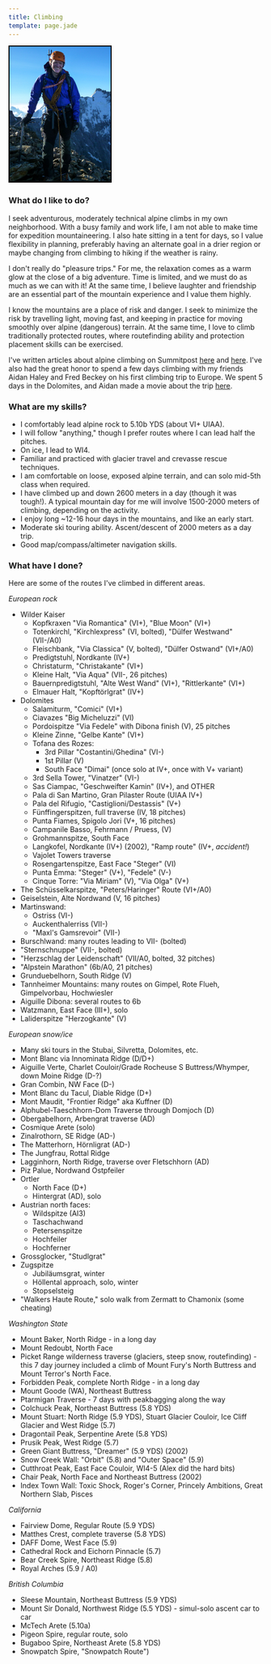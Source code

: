 ```yaml
---
title: Climbing
template: page.jade
---
```


<div class='sidecolumn'>
  <img style='border: 2px solid black' width='200' src='michael_jungfrau.jpg' alt='On the Jungfrau' />
</div>

### What do I like to do?

I seek adventurous, moderately technical alpine climbs in my own
neighborhood. With a busy family and work life, I am not able to make time for
expedition mountaineering. I also hate sitting in a tent for days, so I value
flexibility in planning, preferably having an alternate goal in a drier region
or maybe changing from climbing to hiking if the weather is rainy.

I don't really do "pleasure trips." For me, the relaxation comes as a warm glow
at the close of a big adventure. Time is limited, and we must do as much as we
can with it! At the same time, I believe laughter and friendship are an
essential part of the mountain experience and I value them highly.

I know the mountains are a place of risk and danger. I seek to minimize the risk
by travelling light, moving fast, and keeping in practice for moving smoothly
over alpine (dangerous) terrain. At the same time, I love to climb traditionally
protected routes, where routefinding ability and protection placement skills can
be exercised.

I've written articles about alpine climbing on Summitpost [here](http://www.summitpost.org/article/298107/Thoughts-on-4th-class-terrain.html)
and [here](http://www.summitpost.org/article/284184/Alpine-Climbing-Thoughts.html). I've also
had the great honor to spend a few days climbing with my friends Aidan Haley and Fred Beckey
on his first climbing trip to Europe. We spent 5 days in the Dolomites, and Aidan made a movie
about the trip [here](https://www.youtube.com/watch?v=O9d9Of1NJjs).

### What are my skills?

* I comfortably lead alpine rock to 5.10b YDS (about VI+ UIAA).
* I will follow "anything," though I prefer routes where I can lead half the pitches.
* On ice, I lead to WI4.
* Familiar and practiced with glacier travel and crevasse rescue techniques.
* I am comfortable on loose, exposed alpine terrain, and can solo mid-5th class when required.
* I have climbed up and down 2600 meters in a day (though it was tough!). A typical mountain day for me will involve 1500-2000 meters of climbing, depending on the activity.
* I enjoy long ~12-16 hour days in the mountains, and like an early start.
* Moderate ski touring ability. Ascent/descent of 2000 meters as a day trip.
* Good map/compass/altimeter navigation skills.

### What have I done?

Here are some of the routes I've climbed in different areas. 

*European rock*

* Wilder Kaiser
  * Kopfkraxen "Via Romantica" (VI+), "Blue Moon" (VI+)
  * Totenkirchl, "Kirchlexpress" (VI, bolted), "Dülfer Westwand" (VII-/A0)
  * Fleischbank, "Via Classica" (V, bolted), "Dülfer Ostwand" (VI+/A0)
  * Predigtstuhl, Nordkante (IV+)
  * Christaturm, "Christakante" (VI+)
  * Kleine Halt, "Via Aqua" (VII-, 26 pitches)
  * Bauernpredigtstuhl, "Alte West Wand" (VI+), "Rittlerkante" (VI+)
  * Elmauer Halt, "Kopftörlgrat" (IV+)
* Dolomites
  * Salamiturm, "Comici" (VI+)
  * Ciavazes "Big Micheluzzi" (VI)
  * Pordoispitze "Via Fedele" with Dibona finish (V), 25 pitches
  * Kleine Zinne, "Gelbe Kante" (VI+)
  * Tofana des Rozes:
    * 3rd Pillar "Costantini/Ghedina" (VI-)
    * 1st Pillar (V)
    * South Face "Dimai" (once solo at IV+, once with V+ variant)
  * 3rd Sella Tower, "Vinatzer" (VI-)
  * Sas Ciampac, "Geschweifter Kamin" (IV+), and OTHER
  * Pala di San Martino, Gran Pilaster Route (UIAA IV+)
  * Pala del Rifugio, "Castiglioni/Destassis" (V+)
  * Fünffingerspitzen, full traverse (IV, 18 pitches)
  * Punta Fiames, Spigolo Jori (V+, 16 pitches)
  * Campanile Basso, Fehrmann / Pruess, (V)
  * Grohmannspitze, South Face
  * Langkofel, Nordkante (IV+) (2002), "Ramp route" (IV+, *accident!*)
  * Vajolet Towers traverse
  * Rosengartenspitze, East Face "Steger" (VI)
  * Punta Emma: "Steger" (V+), "Fedele" (V-)
  * Cinque Torre: "Via Miriam" (V), "Via Olga" (V+)
* The Schüsselkarspitze, "Peters/Haringer" Route (VI+/A0)
* Geiselstein, Alte Nordwand (V, 16 pitches)
* Martinswand: 
  * Ostriss (VI-)
  * Auckenthalerriss (VII-)
  * "Maxl's Gamsrevoir" (VII-)
* Burschlwand: many routes leading to VII- (bolted)
* "Sternschnuppe" (VII-, bolted)
* "Herzschlag der Leidenschaft" (VII/A0, bolted, 32 pitches)
* "Alpstein Marathon" (6b/A0, 21 pitches)
* Grunduebelhorn, South Ridge (V)
* Tannheimer Mountains: many routes on Gimpel, Rote Flueh, Gimpelvorbau, Hochwiesler
* Aiguille Dibona: several routes to 6b
* Watzmann, East Face (III+), solo
* Laliderspitze "Herzogkante" (V)


*European snow/ice*
* Many ski tours in the Stubai, Silvretta, Dolomites, etc.
* Mont Blanc via Innominata Ridge (D/D+)
* Aiguille Verte, Charlet Couloir/Grade Rocheuse S Buttress/Whymper, down Moine Ridge (D-?)
* Gran Combin, NW Face (D-)
* Mont Blanc du Tacul, Diable Ridge (D+)
* Mont Maudit, "Frontier Ridge" aka Kuffner (D)
* Alphubel-Taeschhorn-Dom Traverse through Domjoch (D)
* Obergabelhorn, Arbengrat traverse (AD)
* Cosmique Arete (solo)
* Zinalrothorn, SE Ridge (AD-)
* The Matterhorn, Hörnligrat (AD-)
* The Jungfrau, Rottal Ridge
* Lagginhorn, North Ridge, traverse over Fletschhorn (AD)
* Piz Palue, Nordwand Ostpfeiler
* Ortler
  * North Face (D+)
  * Hintergrat (AD), solo
* Austrian north faces:
  * Wildspitze (AI3)
  * Taschachwand
  * Petersenspitze
  * Hochfeiler
  * Hochferner
* Grossglocker, "Studlgrat"
* Zugspitze
  * Jubiläumsgrat, winter
  * Höllental approach, solo, winter
  * Stopselsteig
* "Walkers Haute Route," solo walk from Zermatt to Chamonix (some cheating)

*Washington State*

* Mount Baker, North Ridge - in a long day
* Mount Redoubt, North Face
* Picket Range wilderness traverse (glaciers, steep snow, routefinding) - this 7 day journey included a climb of Mount Fury's North Buttress and Mount Terror's North Face.
* Forbidden Peak, complete North Ridge - in a long day
* Mount Goode (WA), Northeast Buttress
* Ptarmigan Traverse - 7 days with peakbagging along the way
* Colchuck Peak, Northeast Buttress (5.8 YDS)
* Mount Stuart: North Ridge (5.9 YDS), Stuart Glacier Couloir, Ice Cliff Glacier and West Ridge (5.7)
* Dragontail Peak, Serpentine Arete (5.8 YDS)
* Prusik Peak, West Ridge (5.7)
* Green Giant Buttress, "Dreamer" (5.9 YDS) (2002)
* Snow Creek Wall: "Orbit" (5.8) and "Outer Space" (5.9)
* Cutthroat Peak, East Face Couloir, WI4-5 (Alex did the hard bits)
* Chair Peak, North Face and Northeast Buttress (2002)
* Index Town Wall: Toxic Shock, Roger's Corner, Princely Ambitions, Great Northern Slab, Pisces

*California*

* Fairview Dome, Regular Route (5.9 YDS)
* Matthes Crest, complete traverse (5.8 YDS)
* DAFF Dome, West Face (5.9)
* Cathedral Rock and Eichorn Pinnacle (5.7)
* Bear Creek Spire, Northeast Ridge (5.8)
* Royal Arches (5.9 / A0)

*British Columbia*

* Sleese Mountain, Northeast Buttress (5.9 YDS)
* Mount Sir Donald, Northwest Ridge (5.5 YDS) - simul-solo ascent car to car
* McTech Arete (5.10a)
* Pigeon Spire, regular route, solo
* Bugaboo Spire, Northeast Arete (5.8 YDS)
* Snowpatch Spire, "Snowpatch Route")
